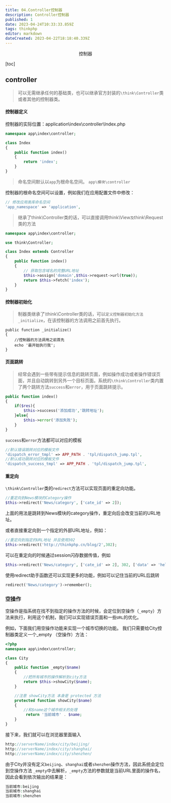 ```yaml
---
title: 04.Controller控制器
description: Controller控制器
published: 1
date: 2023-04-24T10:33:33.859Z
tags: thinkphp
editor: markdown
dateCreated: 2023-04-22T18:18:40.339Z
---
```


<center>控制器</center>

[toc]

## controller

> 可以无需继承任何的基础类，也可以继承官方封装的`\think\Controller`类或者其他的控制器类。



#### 控制器定义

控制器的实际位置：application\index\controller\Index.php

```php
namespace app\index\controller;

class Index 
{
    public function index()
    {
        return 'index';
    }
}
```

> 命名空间默认以`app`为根命名空间。 `app\模块\controller`



控制器的根命名空间可以设置，例如我们在应用配置文件中修改：

```php
// 修改应用类库命名空间
'app_namespace' => 'application',
```



> 继承了think\Controller类的话，可以直接调用think\View`及`think\Request类的方法

```php
namespace app\index\controller;

use think\Controller;

class Index extends Controller
{
    public function index()
    {
        // 获取包含域名的完整URL地址
        $this->assign('domain',$this->request->url(true));
        return $this->fetch('index');
    }
}
```



#### 控制器初始化

> 制器类继承了\think\Controller类的话，可以`定义控制器初始化方法_initialize`，在该控制器的方法调用之前首先执行。

```
public function _initialize()
{
	//控制器的方法调用之前首先
	echo '最开始执行我';
}
```



#### 页面跳转

> 经常会遇到一些带有提示信息的跳转页面，例如操作成功或者操作错误页面，并且自动跳转到另外一个目标页面。系统的`\think\Controller`类内置了两个跳转方法`success`和`error`，用于页面跳转提示。

```php
public function index()
{	
    if($res){
        $this->success('添加成功','跳转地址');
	}else{
        $this->error('添加失败');
    }
}
```

`success`和`error`方法都可以对应的模板

```php
//默认错误跳转对应的模板文件
'dispatch_error_tmpl' => APP_PATH . 'tpl/dispatch_jump.tpl',
//默认成功跳转对应的模板文件
'dispatch_success_tmpl' => APP_PATH . 'tpl/dispatch_jump.tpl',
```



#### 重定向

`\think\Controller`类的`redirect`方法可以实现页面的重定向功能。

```php
//重定向到News模块的Category操作
$this->redirect('News/category', ['cate_id' => 2]);
```

上面的用法是跳转到News模块的category操作，重定向后会改变当前的URL地址。

或者直接重定向到一个指定的外部URL地址，例如：

```php
//重定向到指定的URL地址 并且使用302
$this->redirect('http://thinkphp.cn/blog/2',302);
```

可以在重定向的时候通过session闪存数据传值，例如

```php
$this->redirect('News/category', ['cate_id' => 2], 302, ['data' => 'hello']);
```

使用redirect助手函数还可以实现更多的功能，例如可以记住当前的URL后跳转

```php
redirect('News/category')->remember();
```



### 空操作

空操作是指系统在找不到指定的操作方法的时候，会定位到空操作（`_empty`）方法来执行，利用这个机制，我们可以实现错误页面和一些`URL`的优化。

例如，下面我们用空操作功能来实现一个城市切换的功能。 我们只需要给City控制器类定义一个_empty （空操作）方法：

```php
<?php
namespace app\index\controller;

class City 
{
    public function _empty($name)
    {
        //把所有城市的操作解析到city方法
        return $this->showCity($name);
    }

    //注意 showCity方法 本身是 protected 方法
    protected function showCity($name)
    {
        //和$name这个城市相关的处理
         return '当前城市' . $name;
    }
}
```

接下来，我们就可以在浏览器里面输入

```php
http://serverName/index/city/beijing/
http://serverName/index/city/shanghai/
http://serverName/index/city/shenzhen/
```

由于City并没有定义`beijing`、`shanghai`或者`shenzhen`操作方法，因此系统会定位到空操作方法 `_empty`中去解析，`_empty`方法的参数就是当前URL里面的操作名，因此会看到依次输出的结果是：

```php
当前城市:beijing
当前城市:shanghai
当前城市:shenzhen
```











